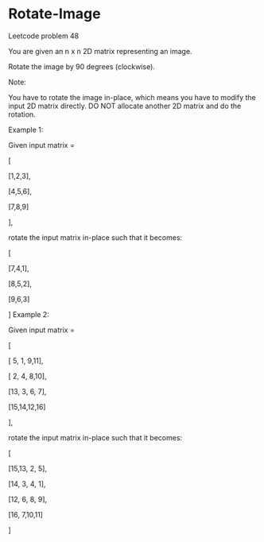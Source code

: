 # Rotate-Image
Leetcode problem 48

You are given an n x n 2D matrix representing an image.

Rotate the image by 90 degrees (clockwise).

Note:

You have to rotate the image in-place, which means you have to modify the input 2D matrix directly. DO NOT allocate another 2D matrix and do the rotation.

Example 1:

Given input matrix = 

[

  [1,2,3],
  
  [4,5,6],
  
  [7,8,9]
  
],

rotate the input matrix in-place such that it becomes:

[

  [7,4,1],
  
  [8,5,2],
  
  [9,6,3]
  
]
Example 2:

Given input matrix =

[

  [ 5, 1, 9,11],
  
  [ 2, 4, 8,10],
  
  [13, 3, 6, 7],
  
  [15,14,12,16]
  
], 

rotate the input matrix in-place such that it becomes:

[

  [15,13, 2, 5],
  
  [14, 3, 4, 1],
  
  [12, 6, 8, 9],
  
  [16, 7,10,11]
  
]
